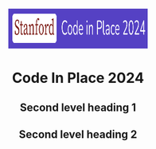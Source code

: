 <!-- PROJECT LOGO -->
<br />
<div align="center">
  <a href="[https://github.com/github_username/repo_name](https://github.com/0ldcamel/codeinplace)">
    <img src="images/CiP2024.png" alt="Logo" width="280" height="80">
  </a>

# Code In Place 2024

## Second level heading 1

## Second level heading 2
